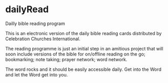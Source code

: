 # dailyRead
Dailly bible reading program

This is an electronic version of the daily bible reading cards distributed by Celebration Churches International.

The reading programme is just an initial step in an amitious project that will soon include versions of the bible for on/offline reading on the go; bookmarking; note taking; prayer network; word network. 

The word rocks and it should be easily accessible daily. Get into the Word and let the Word get into you.
